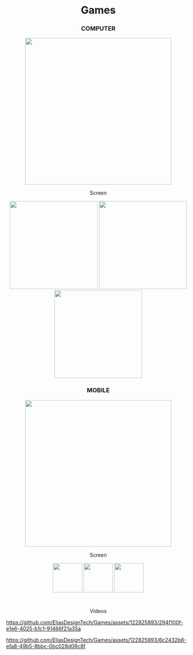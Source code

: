 <div align="center">

# Games

</div>

<div align="center">
  
### COMPUTER
<img width="400" src="https://github.com/EliasDesignTech/Games/assets/122825893/5bc2e4f7-268f-4b8c-9c3f-37abecdfda0e" />
</div>

<div align="center">
  <p>Screen</p>
  <img width="240" src="https://github.com/EliasDesignTech/Games/assets/122825893/03977294-6d38-4d00-8572-ce54f7704a30" />
  <img width="240" src="https://github.com/EliasDesignTech/Games/assets/122825893/095b8027-d476-4041-bcc1-c476bb30a780" />
  <img width="240" src="https://github.com/EliasDesignTech/Games/assets/122825893/a043a924-e8df-46ef-93c9-0a4e767ea2ec" />
</div>

<div align="center">
  
### MOBILE
<img align="center" width="400" src="https://github.com/EliasDesignTech/Games/assets/122825893/656b0e75-c662-4840-88b7-b92d7f9433a6" />
</div>

<div align="center">
  <p>Screen</p>
  <img width="80" src="https://github.com/EliasDesignTech/Games/assets/122825893/c2a5220d-0839-48d2-9d97-8e1369352165" />
  <img width="80" src="https://github.com/EliasDesignTech/Games/assets/122825893/d65b6e9d-4a03-450f-92f2-df631b71d561" />
  <img width="80" src="https://github.com/EliasDesignTech/Games/assets/122825893/d7c858fd-658c-4fbe-9345-af49cfeaa587" />
</div>

#

<div align="center">
  
<p>Videos</p>

</div>

https://github.com/EliasDesignTech/Games/assets/122825893/294f100f-e1e6-4025-b1c1-91466f21a35a

https://github.com/EliasDesignTech/Games/assets/122825893/6c2432b8-efa8-49b5-8bbc-0bc028d09c8f
